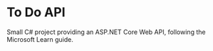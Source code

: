 # To Do API

Small C# project providing an ASP.NET Core Web API, following the Microsoft Learn guide.